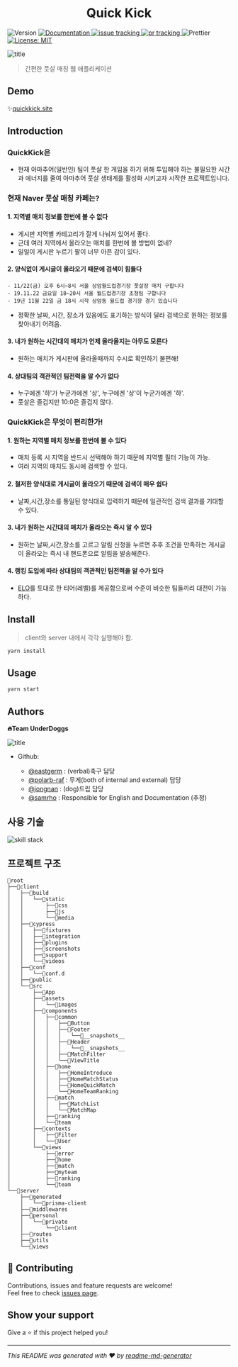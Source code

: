 <h1 align="center">Quick Kick</h1>
<p>
  <img alt="Version" src="https://img.shields.io/badge/version-0.1.0-blue.svg?cacheSeconds=2592000" />
  <!--doc -->
  <a href="https://github.com/connect-foundation/2019-05/wiki" target="_blank">
    <img alt="Documentation" src="https://img.shields.io/badge/documentation-yes-brightgreen.svg" />
  </a>
  <!--issue -->
  <a href="https://github.com/connect-foundation/2019-05/issues">
    <img alt="issue tracking" src="https://img.shields.io/github/issues/connect-foundation/2019-05"/>
  </a>
  <!--pr-->
  <a href="https://github.com/connect-foundation/2019-05/pulls">
    <img alt="pr tracking" src="https://img.shields.io/github/issues-pr/connect-foundation/2019-05"/>
  </a>
  
  <!--prettier-->
  <img alt="Prettier" src="https://img.shields.io/badge/code_style-prettier-ff69b4.svg" />

  <!--license -->
  <a href="#" target="_blank">
    <img alt="License: MIT" src="https://img.shields.io/badge/License-MIT-yellow.svg" />
  </a>
</p>

<!-- main logo image -->

![title](https://ifh.cc/g/gf8O2.png)

> 간편한 풋살 매칭 웹 애플리케이션

## Demo

✨[quickkick.site][domain]

## Introduction

### **QuickKick은**

-   현재 아마추어(일반인) 팀이 풋살 한 게임을 하기 위해 투입해야 하는 불필요한 시간과 에너지를 줄여 아마추어 풋살 생태계를 활성화 시키고자 시작한 프로젝트입니다.

### **현재 Naver 풋살 매칭 카페는?**

#### 1. 지역별 매치 정보를 한번에 볼 수 없다

-   게시판 지역별 카테고리가 잘게 나눠져 있어서 좋다.
-   근데 여러 지역에서 올라오는 매치를 한번에 볼 방법이 없네?
-   일일이 게시판 누르기 팔이 너무 아픈 감이 있다.

#### 2. 양식없이 게시글이 올라오기 때문에 검색이 힘들다

```
- 11/22(금) 오후 6시~8시 서울 상암월드컵경기장 풋살장 매치 구합니다
- 19.11.22 금요일 18~20시 서울 월드컵경기장 초청팀 구합니다
- 19년 11월 22일 금 18시 시작 상암동 월드컵 경기장 경기 있습니다
```

-   정확한 날짜, 시간, 장소가 있음에도 표기하는 방식이 달라 검색으로 원하는 정보를 찾아내기 어려움.

#### 3. 내가 원하는 시간대의 매치가 언제 올라올지는 아무도 모른다

-   원하는 매치가 게시판에 올라올때까지 수시로 확인하기 불편해!

#### 4. 상대팀의 객관적인 팀전력을 알 수가 없다

-   누구에겐 '하'가 누군가에겐 '상', 누구에겐 '상'이 누군가에겐 '하'.
-   풋살은 즐겁지만 10:0은 즐겁지 않다.

### **QuickKick은 무엇이 편리한가!**

#### 1. 원하는 지역별 매치 정보를 한번에 볼 수 있다

-   매치 등록 시 지역을 반드시 선택해야 하기 때문에 지역별 필터 기능이 가능.
-   여러 지역의 매치도 동시에 검색할 수 있다.

#### 2. 철저한 양식대로 게시글이 올라오기 때문에 검색이 매우 쉽다

-   날짜,시간,장소를 통일된 양식대로 입력하기 때문에 일관적인 검색 결과를 기대할 수 있다.

#### 3. 내가 원하는 시간대의 매치가 올라오는 즉시 알 수 있다

-   원하는 날짜,시간,장소를 고르고 알림 신청을 누르면 추후 조건을 만족하는 게시글이 올라오는 즉시 내 핸드폰으로 알림을 발송해준다.

#### 4. 랭킹 도입에 따라 상대팀의 객관적인 팀전력을 알 수가 있다

-   [ELO](https://https://en.wikipedia.org/wiki/Elo_rating_system)를 토대로 한 티어(레벨)를 제공함으로써 수준이 비슷한 팀들끼리 대전이 가능하다.

## Install

> client와 server 내에서 각각 실행해야 함.

```sh
yarn install
```

## Usage

```sh
yarn start
```

## Authors

**🔥Team UnderDoggs**
<br />

![title](https://ifh.cc/g/kzsOF.png)

-   Github:

    -   [@eastgerm](https://github.com/eastgerm) : (verbal)축구 담당
    -   [@polarb-raf](https://github.com/polarb-raf) : 무게(both of internal and external) 담당
    -   [@jongnan](https://github.com/jongnan) : (dog)드립 담당
    -   [@samrho](https://github.com/samrho) : Responsible for English and Documentation (추정)

## 사용 기술

![skill stack](https://ifh.cc/g/axgHK.jpg)

## 프로젝트 구조

```
📁root
├──📁client
│   ├──📁build
│   │   └──📁static
│   │       ├──📁css
│   │       ├──📁js
│   │       └──📁media
│   ├──📁cypress
│   │   ├──📁fixtures
│   │   ├──📁integration
│   │   ├──📁plugins
│   │   ├──📁screenshots
│   │   ├──📁support
│   │   └──📁videos
│   ├──📁conf
│   │   └──📁conf.d
│   ├──📁public
│   └──📁src
│       ├──📁App
│       ├──📁assets
│       │   └──📁images
│       ├──📁components
│       │   ├──📁common
│       │   │   ├──📁Button
│       │   │   ├──📁Footer
│       │   │   │   └──📁__snapshots__
│       │   │   ├──📁Header
│       │   │   │   └──📁__snapshots__
│       │   │   ├──📁MatchFilter
│       │   │   └──📁ViewTitle
│       │   ├──📁home
│       │   │   ├──📁HomeIntroduce
│       │   │   ├──📁HomeMatchStatus
│       │   │   ├──📁HomeQuickMatch
│       │   │   └──📁HomeTeamRanking
│       │   ├──📁match
│       │   │   ├──📁MatchList
│       │   │   └──📁MatchMap
│       │   ├──📁ranking
│       │   └──📁team
│       ├──📁contexts
│       │   ├──📁Filter
│       │   └──📁User
│       └──📁views
│           ├──📁error
│           ├──📁home
│           ├──📁match
│           ├──📁myteam
│           ├──📁ranking
│           └──📁team
└──📁server
    ├──📁generated
    │   └──📁prisma-client
    ├──📁middlewares
    ├──📁personal
    │   └──📁private
    │       └──📁client
    ├──📁routes
    ├──📁utils
    └──📁views
```

## 🤝 Contributing

Contributions, issues and feature requests are welcome!<br />Feel free to check [issues page](https://github.com/connect-foundation/2019-05/issues).

## Show your support

Give a ⭐️ if this project helped you!

---

_This README was generated with ❤️ by [readme-md-generator](https://github.com/kefranabg/readme-md-generator)_

[wiki]: https://github.com/connect-foundation/2019-05/wiki
[domain]: https://quickkick.site
[issues]: https://github.com/connect-foundation/2019-05/issues

